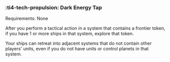 ### :ti4-tech-propulsion: **Dark Energy Tap**

Requirements: None

After you perform a tactical action in a system that contains a frontier token, if you have 1 or more ships in that system, explore that token.

Your ships can retreat into adjacent systems that do not contain other players' units, even if you do not have units or control planets in that system.
